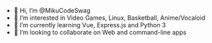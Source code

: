 - 👋 Hi, I’m @MikuCodeSwag
- 👀 I’m interested in Video Games, Linux, Basketball, Anime/Vocaloid
- 🌱 I’m currently learning Vue, Express.js and Python 3
- 💞️ I’m looking to collaborate on Web and command-line apps
<!---
MikuCodeSwag/MikuCodeSwag is a ✨ special ✨ repository because its `README.md` (this file) appears on your GitHub profile.
You can click the Preview link to take a look at your changes.
--->
